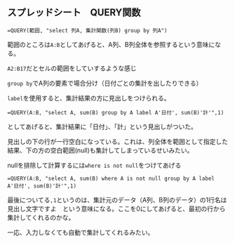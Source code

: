 ## スプレッドシート　QUERY関数

`=QUERY(範囲, "select 列A, 集計関数(列B) group by 列A")`

範囲のところは`A:B`としてあげると、A列、B列全体を参照するという意味になる。

`A2:B17`だとセルの範囲をしていするような感じ

`group by`でA列の要素で場合分け（日付ごとの集計を出したりできる）

`label`を使用すると、集計結果の方に見出しをつけられる。

`=QUERY(A:B, "select A, sum(B) group by A label A'日付', sum(B)'計'",1)`

としてあげると、集計結果に「日付」、「計」という見出しがついた。

見出しの下の行が一行空白になっている。これは、列全体を範囲として指定した結果、下の方の空白範囲(null)も集計してしまっているせいみたい。

nullを排除して計算するには`where is not null`をつけてあげる

`=QUERY(A:B, "select A, sum(B) where A is not null group by A label A'日付', sum(B)'計'",1)`

最後についてる`,1`というのは、集計元のデータ（A列、B列のデータ）の1行名は見出し文字ですよ　という意味になる。ここを0にしてあげると、最初の行から集計してくれるのかな。

一応、入力しなくても自動で集計してくれるみたい。
